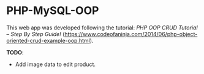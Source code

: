 # PHP-MySQL-OOP #
This web app was developed following the tutorial: _PHP OOP CRUD Tutorial – Step By Step Guide!_ (https://www.codeofaninja.com/2014/06/php-object-oriented-crud-example-oop.html).

**TODO**:
- Add image data to edit product.
